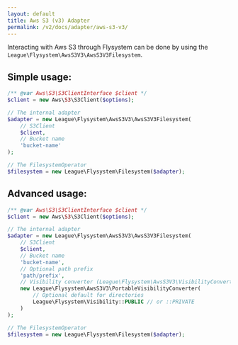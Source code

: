 ```yaml
---
layout: default
title: Aws S3 (v3) Adapter
permalink: /v2/docs/adapter/aws-s3-v3/
---
```


Interacting with Aws S3 through Flysystem can be done
by using the `League\Flysystem\AwsS3V3\AwsS3V3Filesystem`.

## Simple usage:

```php
/** @var Aws\S3\S3ClientInterface $client */
$client = new Aws\S3\S3Client($options);

// The internal adapter
$adapter = new League\Flysystem\AwsS3V3\AwsS3V3Filesystem(
    // S3Client
    $client,
    // Bucket name
    'bucket-name'
);

// The FilesystemOperator
$filesystem = new League\Flysystem\Filesystem($adapter);
```

## Advanced usage:

```php
/** @var Aws\S3\S3ClientInterface $client */
$client = new Aws\S3\S3Client($options);

// The internal adapter
$adapter = new League\Flysystem\AwsS3V3\AwsS3V3Filesystem(
    // S3Client
    $client,
    // Bucket name
    'bucket-name',
    // Optional path prefix
    'path/prefix',
    // Visibility converter (League\Flysystem\AwsS3V3\VisibilityConverter)
    new League\Flysystem\AwsS3V3\PortableVisibilityConverter(
        // Optional default for directories
        League\Flysystem\Visibility::PUBLIC // or ::PRIVATE
    )
);

// The FilesystemOperator
$filesystem = new League\Flysystem\Filesystem($adapter);
```

